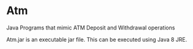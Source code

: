 # Atm
Java Programs that mimic ATM Deposit and Withdrawal operations

Atm.jar is an executable jar file. This can be executed using Java 8 JRE.
